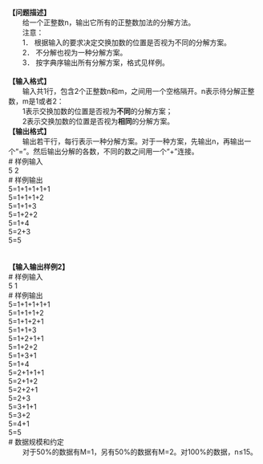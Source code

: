 <div id="pcont1" style="margin-top:20px; display:block;">
<div class="pdcont"><b>【问题描述】</b><b></b><br/>
　　给一个正整数n，输出它所有的正整数加法的分解方法。<br/>
　　注意：<br/>
　　1．           根据输入的要求决定交换加数的位置是否视为不同的分解方案。<br/>
　　2．           不分解也视为一种分解方案。<br/>
　　3．           按字典序输出所有分解方案，格式见样例。<br/>
<br/>
<b>【输入格式】</b><b></b><br/>
　　输入共1行，包含2个正整数n和m，之间用一个空格隔开。n表示待分解正整数，m是1或者2：<br/>
　　1表示交换加数的位置是否视为<b>不同</b>的分解方案；<br/>
　　2表示交换加数的位置是否视为<b>相同</b>的分解方案。<br/>
<b>【输出格式】</b><b></b><br/>
　　输出若干行，每行表示一种分解方案。对于一种方案，先输出n，再输出一个“=”。然后输出分解的各数，不同的数之间用一个“+”连接。</div>
# 样例输入

<div class="pddata">5 2</div>
# 样例输出

<div class="pddata">5=1+1+1+1+1<br/>
5=1+1+1+2<br/>
5=1+1+3<br/>
5=1+2+2<br/>
5=1+4<br/>
5=2+3<br/>
5=5<br/>
<br/>
<br/>
<b>【输入输出样例2】</b></div>
# 样例输入

<div class="pddata">5 1</div>
# 样例输出

<div class="pddata">5=1+1+1+1+1<br/>
5=1+1+1+2<br/>
5=1+1+2+1<br/>
5=1+1+3<br/>
5=1+2+1+1<br/>
5=1+2+2<br/>
5=1+3+1<br/>
5=1+4<br/>
5=2+1+1+1<br/>
5=2+1+2<br/>
5=2+2+1<br/>
5=2+3<br/>
5=3+1+1<br/>
5=3+2<br/>
5=4+1<br/>
5=5</div>
# 数据规模和约定

<div class="pdcont">　　对于50%的数据有M=1，另有50%的数据有M=2。对100%的数据，n≤15。</div>

</div>